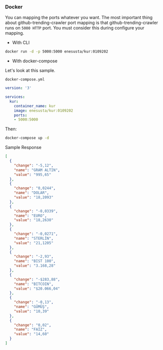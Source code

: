 ### Docker

You can mapping the ports whatever you want. The most important thing about github-trending-crawler port mapping is that github-trending-crawler runs on `5000 HTTP` port. You must consider this during configure your mapping.

- With CLI

```bash
docker run -d -p 5000:5000 enesusta/kur:0109202
```

- With docker-compose

Let's look at this sample.

`docker-compose.yml`

```yml
version: '3'

services:
  kur:
    container_name: kur
    image: enesusta/kur:0109202
    ports:
    - 5000:5000
```

Then:

```bash
docker-compose up -d
```

Sample Response

```json
[
  {
    "change": "-5,12",
    "name": "GRAM ALTIN",
    "value": "995,65"
  },
  {
    "change": "0,0244",
    "name": "DOLAR",
    "value": "18,2093"
  },
  {
    "change": "-0,0339",
    "name": "EURO",
    "value": "18,2630"
  },
  {
    "change": "-0,0271",
    "name": "STERLİN",
    "value": "21,1205"
  },
  {
    "change": "-2,93",
    "name": "BIST 100",
    "value": "3.168,28"
  },
  {
    "change": "-$283,88",
    "name": "BITCOIN",
    "value": "$20.066,04"
  },
  {
    "change": "-0,13",
    "name": "GÜMÜŞ",
    "value": "10,39"
  },
  {
    "change": "0,02",
    "name": "FAİZ",
    "value": "14,60"
  }
]
```